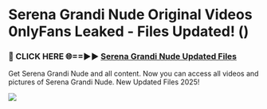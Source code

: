 # Serena Grandi Nude Original Videos 0nlyFans Leaked - Files Updated! ()

<h3>🔴 CLICK HERE 🌐==►► <a href="https://tinyurl.com/2p9ay9w9" rel="nofollow">Serena Grandi Nude Updated Files</a></h3>

Get Serena Grandi Nude and all content. Now you can access all videos and pictures of Serena Grandi Nude. New Updated Files 2025!

[![](https://i.imgur.com/KQgVmj3.gif)](https://tinyurl.com/2p9ay9w9)
